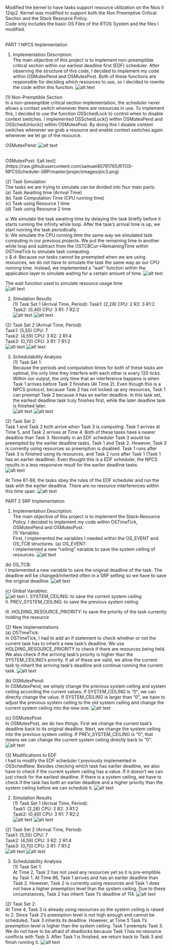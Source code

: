 Modified the kernel to have tasks support resource utilization on the Nios II 12sp2. Kernel was modified to support both the Non Preemptive Critical Section and the Stack Resource Policy. <br/>
Code only includes the basic OS Files of the RTOS System and the files I modified.<br/><br/>


PART 1 NPCS Implementation <br/>
1.	Implementation Description: <br/>
The main objective of this project is to implement non-preemptible critical section within our earliest deadline first (EDF) scheduler. After observing the structure of this code, I decided to implement my code within OSMutexPend and OSMutexPost. Both of these functions are responsible for deciding which resources to use, so I decided to rewrite the code within this function.
![alt text](https://raw.githubusercontent.com/samuel40791765/RTOS-NPCSScheduler-SRP/master/projectimages/pic1.png)

(1)	Non-Premptible Section <br/>
In a non-preemptible critical section implementation, the scheduler never allows a context switch whenever there are resources in use. To implement this, I decided to use the function OSSchedLock to control when to disable context switches.
I implemented OSSchedLock() within OSMutexPend and OSSchedUnlock() within OSMutexPost. By doing this I disable context switches whenever we grab a resource and enable context switches again whenever we let go of the resource. <br/>

OSMutexPend:
 ![alt text](https://raw.githubusercontent.com/samuel40791765/RTOS-NPCSScheduler-SRP/master/projectimages/pic2.png)
 

<br/>
OSMutexPost:
![alt text](https://raw.githubusercontent.com/samuel40791765/RTOS-NPCSScheduler-SRP/master/projectimages/pic3.png)

(2)	Task Simulation <br/>
The tasks we are trying to simulate can be divided into four main parts: <br/>
(a)	Task Awaiting time (Arrival Time) <br/>
(b)	Task Computation Time (CPU running time) <br/>
(c)	Task using Resource 1 time <br/>
(d)	Task using Resource 2 time <br/>

a: We simulate the task awaiting time by delaying the task briefly before it starts running the infinity while loop. After the task’s arrival time is up, we start running the task periodically. <br/>
b: We simulate the CPU running time the same way we simulated task computing in our previous projects. We put the remaining time in another while loop and subtract from the OSTCBCur->RemainingTime within OSTimeTick to simulate task computing. <br/>
c & d: Because our tasks cannot be preempted when we are using resources, we do not have to simulate the task the same way as our CPU running time.
Instead, we implemented a “wait” function within the application layer to simulate waiting for a certain amount of time. 
![alt text](https://raw.githubusercontent.com/samuel40791765/RTOS-NPCSScheduler-SRP/master/projectimages/pic4.png)


The wait function used to simulate resource usage time <br/>
![alt text](https://raw.githubusercontent.com/samuel40791765/RTOS-NPCSScheduler-SRP/master/projectimages/pic5.png)

2.	Simulation Results <br/>
(1)	Task Set 1 (Arrival Time, Period): Task1: (2,28) CPU: 2 R2: 3 R1:2 Task2: (0,40) CPU: 3 R1: 7 R2:2 <br/>
![alt text](https://raw.githubusercontent.com/samuel40791765/RTOS-NPCSScheduler-SRP/master/projectimages/pic6.png)
![alt text](https://raw.githubusercontent.com/samuel40791765/RTOS-NPCSScheduler-SRP/master/projectimages/pic7.png)

(2)	Task Set 2 (Arrival Time, Period):<br/>
Task1: (5,55) CPU: 7 <br/>
Task2: (4,59) CPU: 3 R2: 2 R1:4 <br/>
Task3: (0,70) CPU: 3 R1: 7 R1:2 <br/>
![alt text](https://raw.githubusercontent.com/samuel40791765/RTOS-NPCSScheduler-SRP/master/projectimages/pic8.png)
![alt text](https://raw.githubusercontent.com/samuel40791765/RTOS-NPCSScheduler-SRP/master/projectimages/pic9.png)

3.	Schedulability Analysis <br/>
(1)	Task Set 1: <br/>
Because the periods and computation times for both of these tasks are optimal, the only time they interfere with each other is every 120 ticks. Within our output, the only time that an interference happens is when Task 1 arrives before Task 2 finishes (At Time 2). Even though this is a NPCS protocol, because Task 2 has not locked up any resources, Task 1 can preempt Task 2 because it has an earlier deadline. In this task set, the earliest deadline task truly finishes first, while the later deadline task is finished later. <br/>
![alt text](https://raw.githubusercontent.com/samuel40791765/RTOS-NPCSScheduler-SRP/master/projectimages/pic10.png)
![alt text](https://raw.githubusercontent.com/samuel40791765/RTOS-NPCSScheduler-SRP/master/projectimages/pic11.png)


(2)	Task Set 2: <br/>
Task 1 and Task 2 both arrive when Task 3 is computing. Task 1 arrives at Time 5, and Task 2 arrives at Time 4. Both of these tasks have a nearer deadline than Task 3. Normally in an EDF scheduler Task 3 would be preempted by the earlier deadline tasks, Task 1 and Task 2. However, Task 3 is currently using resources so preemption is disabled. Task 1 runs after Task 3 is finished using its resources, and Task 2 runs after Task 1 (Task 1 has an earlier deadline). Even thought this is a EDF scheduler, the NPCS results in a less responsive result for the earlier deadline tasks. <br/>
![alt text](https://raw.githubusercontent.com/samuel40791765/RTOS-NPCSScheduler-SRP/master/projectimages/pic12.png)

At Time 61-88, the tasks obey the rules of the EDF scheduler and run the task with the earlier deadline. There are no resource interferences within this time span.
![alt text](https://raw.githubusercontent.com/samuel40791765/RTOS-NPCSScheduler-SRP/master/projectimages/pic13.png)


 
PART 2 SRP Implementation <br/>
1.	Implementation Description: <br/>
The main objective of this project is to implement the Stack-Resource Policy. I decided to implement my code within OSTimeTick, OSMutexPend and OSMutexPost. <br/>
(1)	Variables <br/>
First, I implemented the variables I needed within the OS_EVENT and OS_TCB structures.
(a)	OS_EVENT: <br/>
I implemented a new “ceiling” variable to save the system ceiling of resources.
![alt text](https://raw.githubusercontent.com/samuel40791765/RTOS-NPCSScheduler-SRP/master/projectimages/pic14.png)

(b)	OS_TCB: <br/>
I implemented a new variable to save the original deadline of the task. The deadline will be changed/inherited often in a SRP setting so we have to save the original deadline.
![alt text](https://raw.githubusercontent.com/samuel40791765/RTOS-NPCSScheduler-SRP/master/projectimages/pic15.png)

(c)	Global Variables: <br/>
![alt text](https://raw.githubusercontent.com/samuel40791765/RTOS-NPCSScheduler-SRP/master/projectimages/pic16.png)
I.	SYSTEM_CEILING: to save the current system ceiling <br/>
II.	PREV_SYSTEM_CEILING: to save the previous system ceiling <br/>
 
III.	HOLDING_RESOURCE_PRIORITY: to save the priority of the task currently holding the resource <br/>

(2)	New Implementations <br/>
(a)	OSTimeTick: <br/>
In OSTimeTick, I had to add an if statement to check whether or not the current task has to inherit a new task’s deadline.
We use HOLDING_RESOURCE_PRIORITY to check if there are resources being held. We also check if the arriving task’s priority is higher than the SYSTEM_CEILING’s priority.
If all of these are valid, we allow the current task to inherit the arriving task’s deadline and continue running the current task.
![alt text](https://raw.githubusercontent.com/samuel40791765/RTOS-NPCSScheduler-SRP/master/projectimages/pic17.png)

(b)	OSMutexPend: <br/>
In OSMutexPend, we simply change the previous system ceiling and system ceiling according the current values. If SYSTEM_CEILING is “0”, we can directly change the value. If SYSTEM_CEILING is larger than “0”, we have to adjust the previous system ceiling to the old system ceiling and change the current system ceiling into the new one.
![alt text](https://raw.githubusercontent.com/samuel40791765/RTOS-NPCSScheduler-SRP/master/projectimages/pic18.png)
 
(c)	OSMutexPost: <br/>
In OSMutexPost, we do two things.
First we change the current task’s deadline back to its original deadline. Next, we change the system ceiling into the previous system ceiling. If PREV_SYSTEM_CEILING is “0”, that means we can change the current system ceiling directly back to “0”.
![alt text](https://raw.githubusercontent.com/samuel40791765/RTOS-NPCSScheduler-SRP/master/projectimages/pic19.png)

(3)	Modifications to EDF <br/>
I had to modify the EDF scheduler I previously implemented in OSSchedNew. Besides checking which task has earlier deadline, we also have to check if the current system ceiling has a value. If it doesn’t we can just check for the earliest deadline. If there is a system ceiling, we have to check if the task has both an earlier deadline and a higher priority than the system ceiling before we can schedule it.
![alt text](https://raw.githubusercontent.com/samuel40791765/RTOS-NPCSScheduler-SRP/master/projectimages/pic20.png)

2.	Simulation Results <br/>
(1)	Task Set 1 (Arrival Time, Period): <br/>
Task1: (2,28) CPU: 2 R2: 3 R1:2 <br/>
Task2: (0,40) CPU: 3 R1: 7 R2:2 <br/>
![alt text](https://raw.githubusercontent.com/samuel40791765/RTOS-NPCSScheduler-SRP/master/projectimages/pic21.png)
![alt text](https://raw.githubusercontent.com/samuel40791765/RTOS-NPCSScheduler-SRP/master/projectimages/pic22.png)

 

(2)	Task Set 2 (Arrival Time, Period): <br/>
Task1: (5,55) CPU: 7 <br/>
Task2: (4,59) CPU: 3 R2: 2 R1:4 <br/>
Task3: (0,70) CPU: 3 R1: 7 R1:2 <br/>
![alt text](https://raw.githubusercontent.com/samuel40791765/RTOS-NPCSScheduler-SRP/master/projectimages/pic23.png)
![alt text](https://raw.githubusercontent.com/samuel40791765/RTOS-NPCSScheduler-SRP/master/projectimages/pic24.png)
 
 

3.	Schedulability Analysis <br/>
(1)	Task Set 1: <br/>
At Time 2, Task 2 has not used any resources yet so it is pre-emptible by Task 1. At Time 86, Task 1 arrives and has an earlier deadline than Task 2. However, Task 2 is currently using resources and Task 1 does not have a higher preemption level than the system ceiling. Due to these circumstances, Task 2 has inherit Task 1’s deadline of 114.
![alt text](https://raw.githubusercontent.com/samuel40791765/RTOS-NPCSScheduler-SRP/master/projectimages/pic25.png)



(2)	Task Set 2: <br/>
At Time 4, Task 3 is already using resources so the system ceiling is raised to 2. Since Task 2’s preemption level is not high enough and cannot be scheduled, Task 3 inherits its deadline.
However, at Time 5 Task 1’s preemption level is higher than the system ceiling. Task 1 preempts Task 3. We do not have to be afraid of deadlocks because Task 1 has no resource conflicts with Task 3. After Task 1 is finished, we return back to Task 3 and finish running it.
![alt text](https://raw.githubusercontent.com/samuel40791765/RTOS-NPCSScheduler-SRP/master/projectimages/pic26.png)


